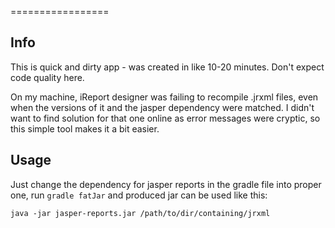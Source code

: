 =================
## Info

This is quick and dirty app - was created in like 10-20 minutes. Don't expect code quality here.

On my machine, iReport designer was failing to recompile .jrxml files, even when the versions of it and the jasper dependency were matched. I didn't want to find solution for that one online as error messages were cryptic, so this simple tool makes it a bit easier.

## Usage
Just change the dependency for jasper reports in the gradle file into proper one, run ``gradle fatJar`` and produced jar can be used like this:

```
java -jar jasper-reports.jar /path/to/dir/containing/jrxml
```
